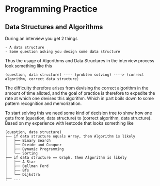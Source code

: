 # Programming Practice

## Data Structures and Algorithms
During an interview you get 2 things
```
- A data structure
- Some question asking you design some data structure
```

Thus the usage of Algorithms and Data Structures in the interview process look something like this
```
(question, data structure) ---- (problem solving) ----> (correct algorithm, correct data structure)
```
The difficulty therefore arises from devising the correct algorithm in the amount of time alloted, and the goal of practice is therefore to expedite the rate at which one devises this algorithm. Which in part boils down to some pattern recognition and memorization.

To start solving this we need some kind of decision tree to show how one gets from (question, data structure) to (correct algorithm, data structure). Based on my experience with leetcode that looks something like

```
(question, data structure)
├── if data structure equals Array, then Algorithm is likely
│   ├── Binary Search
│   ├── Divide and Conquer
│   ├── Dynamic Programming
│   └── Sorting
├── if data structure == Graph, then Algorithm is likely
│   ├── A Star
│   ├── Bellman Ford
│   ├── Bfs
│   └── Dijkstra
├── ...
```
